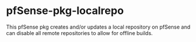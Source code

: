 # pfSense-pkg-localrepo
This pfSense pkg creates and/or updates a local repository on pfSense and can disable all remote repositories to allow for offline builds.
